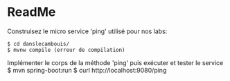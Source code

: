ReadMe
====

Construisez le micro service 'ping' utilisé pour nos labs:

    $ cd danslecambouis/
    $ mvnw compile (erreur de compilation)

Implémenter le corps de la méthode 'ping' puis exécuter et tester le service
    $ mvn spring-boot:run
    $ curl http://localhost:9080/ping
